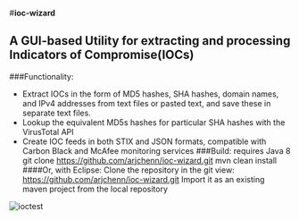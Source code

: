 #**ioc-wizard**
## A GUI-based Utility for extracting and processing Indicators of Compromise(IOCs)
###Functionality:
*	Extract IOCs in the form of MD5 hashes, SHA hashes, domain names, and IPv4 addresses from text files or pasted text, and save these in separate text files.
*	Lookup the equivalent MD5s hashes for particular SHA hashes with the VirusTotal API
*	Create IOC feeds in both STIX and JSON formats, compatible with Carbon Black and McAfee monitoring services
###Build:
requires Java 8
	git clone https://github.com/arjchenn/ioc-wizard.git
	mvn clean install
	####Or, with Eclipse:
		Clone the repository in the git view: https://github.com/arjchenn/ioc-wizard.git
		Import it as an existing maven project from the local repository

![ioctest](https://cloud.githubusercontent.com/assets/23390502/20253102/40c69558-a9f6-11e6-8262-42beb4200b6f.JPG)
